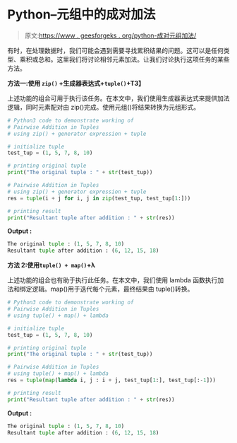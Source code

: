 # Python–元组中的成对加法

> 原文:[https://www . geesforgeks . org/python-成对元组加法/](https://www.geeksforgeeks.org/python-pairwise-addition-in-tuples/)

有时，在处理数据时，我们可能会遇到需要寻找累积结果的问题。这可以是任何类型、乘积或总和。这里我们将讨论相邻元素加法。让我们讨论执行这项任务的某些方法。

**方法一:使用 `zip()` +生成器表达式+`tuple()`+T3】**

上述功能的组合可用于执行该任务。在本文中，我们使用生成器表达式来提供加法逻辑，同时元素配对由 zip()完成。使用元组()将结果转换为元组形式。

```py
# Python3 code to demonstrate working of
# Pairwise Addition in Tuples
# using zip() + generator expression + tuple

# initialize tuple
test_tup = (1, 5, 7, 8, 10)

# printing original tuple
print("The original tuple : " + str(test_tup))

# Pairwise Addition in Tuples
# using zip() + generator expression + tuple
res = tuple(i + j for i, j in zip(test_tup, test_tup[1:]))

# printing result
print("Resultant tuple after addition : " + str(res))
```

**Output :**

```py
The original tuple : (1, 5, 7, 8, 10)
Resultant tuple after addition : (6, 12, 15, 18)

```

**方法 2:使用`tuple() + map()`+λ**

上述功能的组合也有助于执行此任务。在本文中，我们使用 lambda 函数执行加法和绑定逻辑。map()用于迭代每个元素，最终结果由 tuple()转换。

```py
# Python3 code to demonstrate working of
# Pairwise Addition in Tuples
# using tuple() + map() + lambda

# initialize tuple
test_tup = (1, 5, 7, 8, 10)

# printing original tuple
print("The original tuple : " + str(test_tup))

# Pairwise Addition in Tuples
# using tuple() + map() + lambda
res = tuple(map(lambda i, j : i + j, test_tup[1:], test_tup[:-1]))

# printing result
print("Resultant tuple after addition : " + str(res))
```

**Output :**

```py
The original tuple : (1, 5, 7, 8, 10)
Resultant tuple after addition : (6, 12, 15, 18)

```